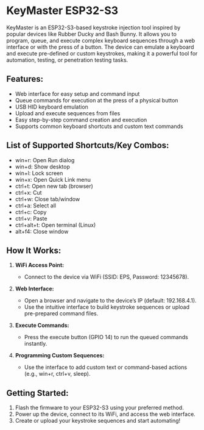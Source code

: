 # KeyMaster ESP32-S3

KeyMaster is an ESP32-S3-based keystroke injection tool inspired by popular devices like Rubber Ducky and Bash Bunny. It allows you to program, queue, and execute complex keyboard sequences through a web interface or with the press of a button. The device can emulate a keyboard and execute pre-defined or custom keystrokes, making it a powerful tool for automation, testing, or penetration testing tasks.

## Features:

- Web interface for easy setup and command input
- Queue commands for execution at the press of a physical button
- USB HID keyboard emulation
- Upload and execute sequences from files
- Easy step-by-step command creation and execution
- Supports common keyboard shortcuts and custom text commands

## List of Supported Shortcuts/Key Combos:

- win+r: Open Run dialog
- win+d: Show desktop
- win+l: Lock screen
- win+x: Open Quick Link menu
- ctrl+t: Open new tab (browser)
- ctrl+x: Cut
- ctrl+w: Close tab/window
- ctrl+a: Select all
- ctrl+c: Copy
- ctrl+v: Paste
- ctrl+alt+t: Open terminal (Linux)
- alt+f4: Close window

## How It Works:

1. **WiFi Access Point:**
   - Connect to the device via WiFi (SSID: EPS, Password: 12345678).
   
2. **Web Interface:**
   - Open a browser and navigate to the device’s IP (default: 192.168.4.1).
   - Use the intuitive interface to build keystroke sequences or upload pre-prepared command files.
   
3. **Execute Commands:**
   - Press the execute button (GPIO 14) to run the queued commands instantly.
   
4. **Programming Custom Sequences:**
   - Use the interface to add custom text or command-based actions (e.g., win+r, ctrl+v, sleep).

## Getting Started:

1. Flash the firmware to your ESP32-S3 using your preferred method.
2. Power up the device, connect to its WiFi, and access the web interface.
3. Create or upload your keystroke sequences and start automating!
